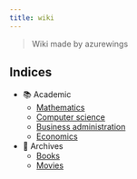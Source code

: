 ```yaml
---
title: wiki
---
```


> Wiki made by azurewings
## Indices

- 📚 Academic
    - [Mathematics](index/Mathematics.md)
    - [Computer science](index/Computer%20science.md)
    - [Business administration](index/Business%20administration.md)
    - [Economics](index/Economics.md)
- 📁 Archives
    - [Books](index/Books.md)
    - [Movies](index/Movies.md)